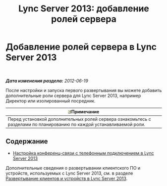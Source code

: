 ﻿---
title: 'Lync Server 2013: добавление ролей сервера'
TOCTitle: Добавление ролей сервера
ms:assetid: a8ff5f0b-50eb-43ff-941f-028e4383783c
ms:mtpsurl: https://technet.microsoft.com/ru-ru/library/Gg412794(v=OCS.15)
ms:contentKeyID: 49310790
ms.date: 05/19/2016
mtps_version: v=OCS.15
ms.translationtype: HT
---

# Добавление ролей сервера в Lync Server 2013

 

_**Дата изменения раздела:** 2012-06-19_

После настройки и запуска первого развертывания вы можете добавить дополнительные роли сервера для Lync Server 2013, например Директор или изолированный посредник.

<table>
<thead>
<tr class="header">
<th><img src="images/Gg398412.note(OCS.15).gif" title="note" alt="note" />Примечание</th>
</tr>
</thead>
<tbody>
<tr class="odd">
<td>Перед установкой дополнительных ролей сервера ознакомьтесь с разделами по планированию по каждой устанавливаемой роли.</td>
</tr>
</tbody>
</table>


## Содержание

  - [Настройка конференц-связи с телефонным подключением в Lync Server 2013](lync-server-2013-configuring-dial-in-conferencing.md)

Дополнительные сведения о развертывании клиентского ПО и устройств, используемых с Lync Server 2013, см. в разделе [Развертывание клиентов и устройств в Lync Server 2013](lync-server-2013-deploying-clients-and-devices.md).

